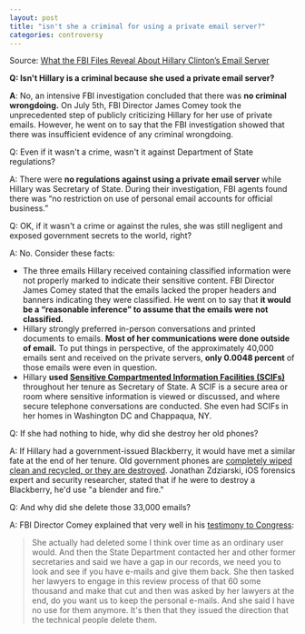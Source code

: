 ```yaml
---  
layout: post  
title: "isn't she a criminal for using a private email server?"  
categories: controversy
---  
```


Source: [What the FBI Files Reveal About Hillary Clinton’s Email Server](http://www.politico.com/magazine/story/2016/09/hillary-clinton-emails-2016-server-state-department-fbi-214307)
 
**Q: Isn't Hillary is a criminal because she used a private email server?**
  
**A**: No, an intensive FBI investigation concluded that there was **no criminal wrongdoing.** On July 5th, FBI Director James Comey took the unprecedented step of publicly criticizing Hillary for her use of private emails. However, he went on to say that the FBI investigation showed that there was insufficient evidence of any criminal wrongdoing.  

Q: Even if it wasn't a crime, wasn't it against Department of State regulations?

A: There were **no regulations against using a private email server** while Hillary was Secretary of State. During their investigation, FBI agents found there was “no restriction on use of personal email accounts for official business.”

Q: OK, if it wasn't a crime or against the rules, she was still negligent and exposed government secrets to the world, right?

A: No. Consider these facts:

* The three emails Hillary received containing classified information were not properly marked to indicate their sensitive content. FBI Director James Comey stated that the emails lacked the proper headers and banners indicating they were classified. He went on to say that **it would be a “reasonable inference” to assume that the emails were not classified.**
* Hillary strongly preferred in-person conversations and printed documents to emails. **Most of her communications were done outside of email.** To put things in perspective, of the approximately 40,000 emails sent and received on the private servers, **only 0.0048 percent** of those emails were even in question.
* Hillary **used [Sensitive Compartmented Information Facilities (SCIFs)](https://en.wikipedia.org/wiki/Sensitive_Compartmented_Information_Facility)** throughout her tenure as Secretary of State. A SCIF is a secure area or room where sensitive information is viewed or discussed, and where secure telephone conversations are conducted. She even had SCIFs in her homes in Washington DC and Chappaqua, NY.

Q: If she had nothing to hide, why did she destroy her old phones?

A: If Hillary had a government-issued Blackberry, it would have met a similar fate at the end of her tenure. Old government phones are  [completely wiped clean and recycled, or they are destroyed](https://www.wired.com/2016/09/actually-clinton-destroyed-phones-better/). Jonathan Zdziarski, iOS forensics expert and security researcher, stated that if he were to destroy a Blackberry, he'd use "a blender and fire."

Q: And why did she delete those 33,000 emails?

A: FBI Director Comey explained that very well in his [testimony to Congress](https://www.c-span.org/video/?412315-1/fbi-director-james-comey-testifies-hillary-clinton-email-probe&live):

> She actually had deleted some I think over time as an ordinary user would. And then the State Department contacted her and other former secretaries and said we have a gap in our records, we need you to look and see if you have e-mails and give them back. She then tasked her lawyers to engage in this review process of that 60 some thousand and make that cut and then was asked by her lawyers at the end, do you want us to keep the personal e-mails. And she said I have no use for them anymore. It's then that they issued the direction that the technical people delete them.
